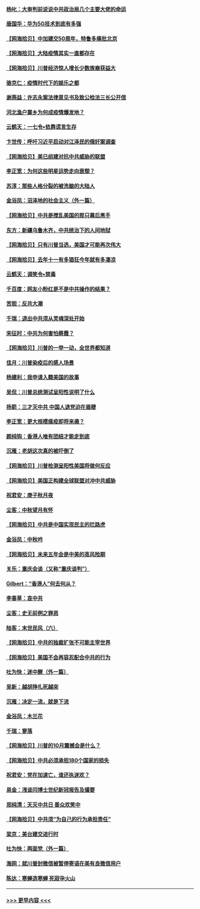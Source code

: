 #### [杨叱：大审判前说说中共政治局几个主要大佬的命运](../pages/nsc993/n12477527.md?t=10152051) 
#### [唐国华：华为5G技术到底有多强](../pages/nsc993/n12477483.md?t=10152051) 
#### [【网海拾贝】中加建交50周年，特鲁多痛批北京](../pages/nsc993/n12476892.md?t=10152051) 
#### [【网海拾贝】大陆疫情其实一直都存在](../pages/nsc993/n12473948.md?t=10152051) 
#### [【网海拾贝】川普经济惊人增长少数族裔获益大](../pages/nsc993/n12471565.md?t=10152051) 
#### [骆克仁：疫情时代下的娱乐之都](../pages/nsc993/n12471312.md?t=10152051) 
#### [谢燕益：许志永案法律意见书及致公检法三长公开信](../pages/nsc993/n12470870.md?t=10152051) 
#### [河北渔户寨乡为何成疫情爆发地？](../pages/nsc993/n12464936.md?t=10152051) 
#### [云鹤天：一七令▪依靠谎言生存](../pages/nsc993/n12470034.md?t=10152051) 
#### [卞世传：呼吁习近平启动对江泽民的俄奸案调查](../pages/nsc993/n12469722.md?t=10152051) 
#### [【网海拾贝】美已组建对抗中共威胁的联盟](../pages/nsc993/n12469018.md?t=10152051) 
#### [李正宽：为何这些明星运势走向衰颓？](../pages/nsc993/n12468730.md?t=10152051) 
#### [苏淳：那些人格分裂的被洗脑的大陆人](../pages/nsc993/n12467858.md?t=10152051) 
#### [金浴凤：沼泽地的社会主义（外一篇）](../pages/nsc993/n12467792.md?t=10152051) 
#### [【网海拾贝】中共是搅乱美国的那只幕后黑手](../pages/nsc993/n12467700.md?t=10152051) 
#### [东方：新疆乌鲁木齐，中共统治下的人间地狱](../pages/nsc993/n12466075.md?t=10152051) 
#### [【网海拾贝】只有川普当选，美国才可能再次伟大](../pages/nsc993/n12466013.md?t=10152051) 
#### [【网海拾贝】去年十一有多猖狂今年就有多凄凉](../pages/nsc993/n12463649.md?t=10152051) 
#### [云鹤天：调笑令▪禁毒](../pages/nsc993/n12462975.md?t=10152051) 
#### [千百度：网友小粉红是不是中共操作的结果？](../pages/nsc993/n12461025.md?t=10152051) 
#### [苦胆：反共大潮](../pages/nsc993/n12459469.md?t=10152051) 
#### [千瑞：退出中共须从灵魂深处开始](../pages/nsc993/n12459437.md?t=10152051) 
#### [宋征时：中共为何害怕蔡霞？](../pages/nsc993/n12459097.md?t=10152051) 
#### [【网海拾贝】川普的一举一动，全世界都知道](../pages/nsc993/n12458825.md?t=10152051) 
#### [佳月：川普染疫后的感人场景](../pages/nsc993/n12456994.md?t=10152051) 
#### [杨建利：我申请入籍美国的故事](../pages/nsc993/n12455635.md?t=10152051) 
#### [吴侃：川普总统测试呈阳性说明了什么](../pages/nsc993/n12451869.md?t=10152051) 
#### [扬箭：三才灭中共 中国人退党迫在眉睫](../pages/nsc993/n12451842.md?t=10152051) 
#### [李正宽：更大规模瘟疫即将来袭？](../pages/nsc993/n12451455.md?t=10152051) 
#### [颜纯钩：香港人唯有团结才能走到底](../pages/nsc993/n12450870.md?t=10152051) 
#### [沉雁：老胡这次真的被吓倒了](../pages/nsc993/n12449796.md?t=10152051) 
#### [【网海拾贝】川普检测呈阳性美国将做何反应](../pages/nsc993/n12449042.md?t=10152051) 
#### [【网海拾贝】美国正构建全球联盟对冲中共威胁](../pages/nsc993/n12446580.md?t=10152051) 
#### [祝君安：庚子秋月夜](../pages/nsc993/n12445870.md?t=10152051) 
#### [尘客：中秋望月有怀](../pages/nsc993/n12444632.md?t=10152051) 
#### [【网海拾贝】中共是中国实现民主的拦路虎](../pages/nsc993/n12443573.md?t=10152051) 
#### [金浴凤：中秋吟](../pages/nsc993/n12441773.md?t=10152051) 
#### [【网海拾贝】未来五年会是中美的高风险期](../pages/nsc993/n12440760.md?t=10152051) 
#### [关乐：重庆会谈（又称“重庆谈判”）](../pages/nsc993/n12437525.md?t=10152051) 
#### [Gilbert：“香港人”何去何从？](../pages/nsc993/n12435894.md?t=10152051) 
#### [李春草：哀中共](../pages/nsc993/n12435874.md?t=10152051) 
#### [尘客：史无前例之罪恶](../pages/nsc993/n12435762.md?t=10152051) 
#### [陆客：末世民风（六）](../pages/nsc993/n12435354.md?t=10152051) 
#### [【网海拾贝】中共的独裁扩张不可能主宰世界](../pages/nsc993/n12435151.md?t=10152051) 
#### [【网海拾贝】美国不会再容忍配合中共的行为](../pages/nsc993/n12433808.md?t=10152051) 
#### [吐为快：迷中醒（外一篇）](../pages/nsc993/n12433585.md?t=10152051) 
#### [吴新：越胡挣扎死越突](../pages/nsc993/n12433562.md?t=10152051) 
#### [沉雁：决定一流，就是下流](../pages/nsc993/n12432128.md?t=10152051) 
#### [金浴凤：木兰花](../pages/nsc993/n12432124.md?t=10152051) 
#### [千瑞：寥落](../pages/nsc993/n12432071.md?t=10152051) 
#### [【网海拾贝】川普的10月震撼会是什么？](../pages/nsc993/n12431624.md?t=10152051) 
#### [【网海拾贝】中共必须承担180个国家的损失](../pages/nsc993/n12428893.md?t=10152051) 
#### [祝君安：党在加速亡，谁还执迷欢？](../pages/nsc993/n12428652.md?t=10152051) 
#### [易金：浅谈闫博士世纪新冠报告及撮要](../pages/nsc993/n12426822.md?t=10152051) 
#### [郑纯清：天灭中共日 善众欢笑中](../pages/nsc993/n12426784.md?t=10152051) 
#### [【网海拾贝】中共须“为自己的行为承担责任”](../pages/nsc993/n12426067.md?t=10152051) 
#### [梁京：美台建交进行时](../pages/nsc993/n12424066.md?t=10152051) 
#### [吐为快：两面党（外一篇）](../pages/nsc993/n12424043.md?t=10152051) 
#### [海网：就川普封微信被暂停寄语在美有良微信用户](../pages/nsc993/n12424021.md?t=10152051) 
#### [陈达：寒蝉造寒蝉 死寂孕火山](../pages/nsc993/n12423958.md?t=10152051) 

----
#### [ >>> 更早内容 <<< ](../indexes/nsc993-earlier.md)
